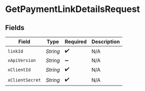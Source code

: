 # GetPaymentLinkDetailsRequest


## Fields

| Field              | Type               | Required           | Description        |
| ------------------ | ------------------ | ------------------ | ------------------ |
| `linkId`           | *String*           | :heavy_check_mark: | N/A                |
| `xApiVersion`      | *String*           | :heavy_minus_sign: | N/A                |
| `xClientId`        | *String*           | :heavy_check_mark: | N/A                |
| `xClientSecret`    | *String*           | :heavy_check_mark: | N/A                |